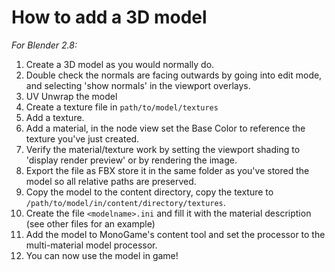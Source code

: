 # How to add a 3D model

*For Blender 2.8:*

1. Create a 3D model as you would normally do. 
2. Double check the normals are facing outwards by going into edit mode, and selecting 'show normals' in the viewport overlays.
3. UV Unwrap the model
4. Create a texture file in `path/to/model/textures`
5. Add a texture.
6. Add a material, in the node view set the Base Color to reference the texture you've just created.
7. Verify the material/texture work by setting the viewport shading to 'display render preview' or by rendering the image. 
8. Export the file as FBX store it in the same folder as you've stored the model so all relative paths are preserved.
9. Copy the model to the content directory, copy the texture to `/path/to/model/in/content/directory/textures`.
10. Create the file `<modelname>.ini` and fill it with the material description (see other files for an example)
11. Add the model to MonoGame's content tool and set the processor to the multi-material model processor.
12. You can now use the model in game!